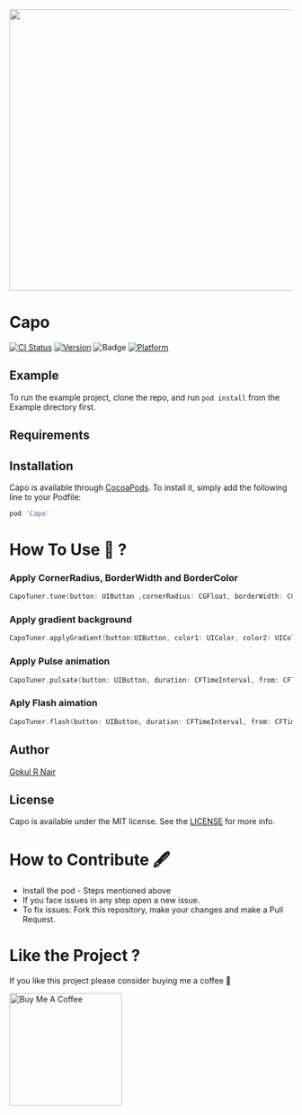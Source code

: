 <img src = "https://user-images.githubusercontent.com/56252259/103150031-c6722280-4795-11eb-83f1-7edfc7ccdcb3.png" width = 1000, height = 500>


# Capo

[![CI Status](https://img.shields.io/travis/gokulnair2001/Capo.svg?style=flat)](https://travis-ci.org/gokulnair2001/Capo)
[![Version](https://img.shields.io/cocoapods/v/Capo.svg?style=flat)](https://cocoapods.org/pods/Capo)
![Badge](https://img.shields.io/badge/License-MIT-yellow) 
[![Platform](https://img.shields.io/cocoapods/p/Capo.svg?style=flat)](https://cocoapods.org/pods/Capo)

## Example

To run the example project, clone the repo, and run `pod install` from the Example directory first.

## Requirements

## Installation

Capo is available through [CocoaPods](https://cocoapods.org). To install
it, simply add the following line to your Podfile:

```ruby
pod 'Capo'
```
# How To Use 📁 ?

### Apply CornerRadius, BorderWidth and BorderColor

```swift
CapoTuner.tune(button: UIButton ,cornerRadius: CGFloat, borderWidth: CGFloat, borderColor: UIColor )
```

### Apply gradient background

```swift
CapoTuner.applyGradient(button:UIButton, color1: UIColor, color2: UIColor, cornerRadius: CGFloat) 
```
### Apply Pulse animation

```swift
CapoTuner.pulsate(button: UIButton, duration: CFTimeInterval, from: CFTimeInterval, to: CFTimeInterval, autoReverse: Bool = false, repeatCount: Float = 0,velocity: CGFloat, damping: CGFloat)
```

### Aply Flash aimation

```swift
CapoTuner.flash(button: UIButton, duration: CFTimeInterval, from: CFTimeInterval, to: CFTimeInterval, autoReverse: Bool = false, repeatCount: Float = 0)
```

## Author

[Gokul R Nair](“gokulnair.2001@gmail.com”)

## License

Capo is available under the MIT license. See the [LICENSE](https://github.com/gokulnair2001/Capo/blob/master/LICENSE) for more info.

# How to Contribute 🖋 

* Install the pod - Steps mentioned above
* If you face issues in any step open a new issue.
* To fix issues: Fork this repository, make your changes and make a Pull Request. 

# Like the Project ?
If you like this project please consider buying me a coffee 🥰

[<img width="200" src="https://cdn.buymeacoffee.com/buttons/v2/default-yellow.png" alt="Buy Me A Coffee" ></a>](https://www.buymeacoffee.com/gokulnair)

